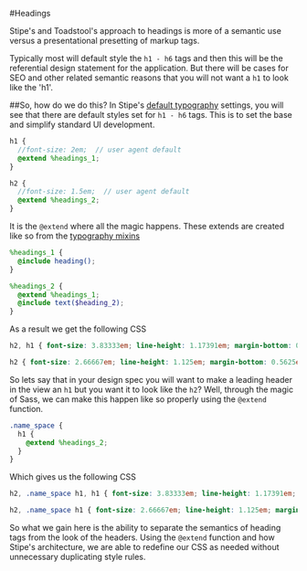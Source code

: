 #Headings

Stipe's and Toadstool's approach to headings is more of a semantic use versus a presentational presetting of markup tags. 

Typically most will default style the `h1 - h6` tags and then this will be the referential design statement for the application. But there will be cases for SEO and other related semantic reasons that you will not want a `h1` to look like the 'h1'. 

##So, how do we do this?
In Stipe's [default typography](http://goo.gl/V81v3) settings, you will see that there are default styles set for `h1 - h6` tags. This is to set the base and simplify standard UI development. 

```scss
h1 {
  //font-size: 2em;  // user agent default
  @extend %headings_1;
}

h2 {
  //font-size: 1.5em;  // user agent default
  @extend %headings_2;
}
```

It is the `@extend` where all the magic happens. These extends are created like so from the [typography mixins](http://goo.gl/xdnQm)

```scss
%headings_1 {
  @include heading();
}

%headings_2 {
  @extend %headings_1;
  @include text($heading_2);
}
```

As a result we get the following CSS

```css
h2, h1 { font-size: 3.83333em; line-height: 1.17391em; margin-bottom: 0.3913em; color: #333333; font-weight: normal; font-family: "Helvetica Neue", Arial, sans-serif; }

h2 { font-size: 2.66667em; line-height: 1.125em; margin-bottom: 0.5625em; }
```

So lets say that in your design spec you will want to make a leading header in the view an `h1` but you want it to look like the `h2`? Well, through the magic of Sass, we can make this happen like so properly using the `@extend` function. 

```scss
.name_space {
  h1 {
    @extend %headings_2;
  }
}
``` 

Which gives us the following CSS

```css
h2, .name_space h1, h1 { font-size: 3.83333em; line-height: 1.17391em; margin-bottom: 0.3913em; color: #333333; font-weight: normal; font-family: "Helvetica Neue", Arial, sans-serif; }

h2, .name_space h1 { font-size: 2.66667em; line-height: 1.125em; margin-bottom: 0.5625em; }
```

So what we gain here is the ability to separate the semantics of heading tags from the look of the headers. Using the `@extend` function and how Stipe's architecture, we are able to redefine our CSS as needed without unnecessary duplicating style rules.  
